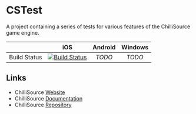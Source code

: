 CSTest
=========

A project containing a series of tests for various features of the ChilliSource game engine.

|               | iOS           | Android       | Windows
| ------------- |:-------------:|:-------------:|:-------------:|
| Build Status  | [![Build Status](https://travis-ci.org/ChilliWorks/CSTest.svg?branch=master)](https://travis-ci.org/ChilliWorks/CSTest) | *TODO* | *TODO* | |

Links
-----
* ChilliSource [Website](http://www.chillisourceengine.com/)
* ChilliSource [Documentation](http://www.chillisourceengine.com/tutorials/)
* ChilliSource [Repository](https://github.com/ChilliWorks/ChilliSource)
